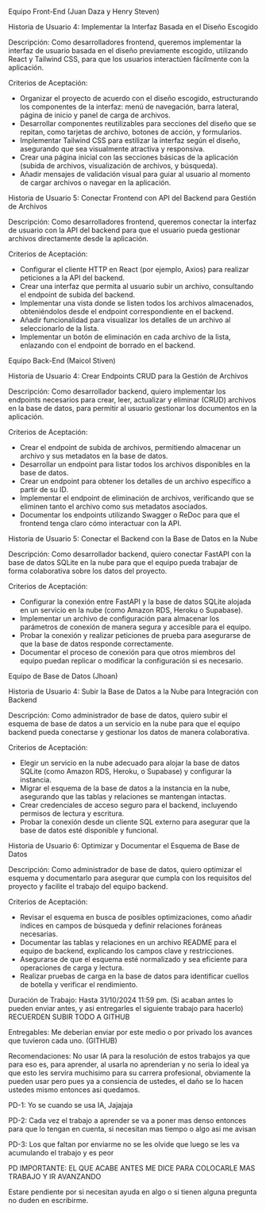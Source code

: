 Equipo Front-End (Juan Daza y Henry Steven)

Historia de Usuario 4: Implementar la Interfaz Basada en el Diseño Escogido

Descripción: Como desarrolladores frontend, queremos implementar la interfaz de usuario basada en el diseño previamente escogido, utilizando React y Tailwind CSS, para que los usuarios interactúen fácilmente con la aplicación.

Criterios de Aceptación:

* Organizar el proyecto de acuerdo con el diseño escogido, estructurando los componentes de la interfaz: menú de navegación, barra lateral, página de inicio y panel de carga de archivos.
* Desarrollar componentes reutilizables para secciones del diseño que se repitan, como tarjetas de archivo, botones de acción, y formularios.
* Implementar Tailwind CSS para estilizar la interfaz según el diseño, asegurando que sea visualmente atractiva y responsiva.
* Crear una página inicial con las secciones básicas de la aplicación (subida de archivos, visualización de archivos, y búsqueda).
* Añadir mensajes de validación visual para guiar al usuario al momento de cargar archivos o navegar en la aplicación.

Historia de Usuario 5: Conectar Frontend con API del Backend para Gestión de Archivos

Descripción: Como desarrolladores frontend, queremos conectar la interfaz de usuario con la API del backend para que el usuario pueda gestionar archivos directamente desde la aplicación.

Criterios de Aceptación:

* Configurar el cliente HTTP en React (por ejemplo, Axios) para realizar peticiones a la API del backend.
* Crear una interfaz que permita al usuario subir un archivo, consultando el endpoint de subida del backend.
* Implementar una vista donde se listen todos los archivos almacenados, obteniéndolos desde el endpoint correspondiente en el backend.
* Añadir funcionalidad para visualizar los detalles de un archivo al seleccionarlo de la lista.
* Implementar un botón de eliminación en cada archivo de la lista, enlazando con el endpoint de borrado en el backend.

Equipo Back-End (Maicol Stiven)

Historia de Usuario 4: Crear Endpoints CRUD para la Gestión de Archivos

Descripción: Como desarrollador backend, quiero implementar los endpoints necesarios para crear, leer, actualizar y eliminar (CRUD) archivos en la base de datos, para permitir al usuario gestionar los documentos en la aplicación.

Criterios de Aceptación:

* Crear el endpoint de subida de archivos, permitiendo almacenar un archivo y sus metadatos en la base de datos.
* Desarrollar un endpoint para listar todos los archivos disponibles en la base de datos.
* Crear un endpoint para obtener los detalles de un archivo específico a partir de su ID.
* Implementar el endpoint de eliminación de archivos, verificando que se eliminen tanto el archivo como sus metadatos asociados.
* Documentar los endpoints utilizando Swagger o ReDoc para que el frontend tenga claro cómo interactuar con la API.

Historia de Usuario 5: Conectar el Backend con la Base de Datos en la Nube

Descripción: Como desarrollador backend, quiero conectar FastAPI con la base de datos SQLite en la nube para que el equipo pueda trabajar de forma colaborativa sobre los datos del proyecto.

Criterios de Aceptación:

* Configurar la conexión entre FastAPI y la base de datos SQLite alojada en un servicio en la nube (como Amazon RDS, Heroku o Supabase).
* Implementar un archivo de configuración para almacenar los parámetros de conexión de manera segura y accesible para el equipo.
* Probar la conexión y realizar peticiones de prueba para asegurarse de que la base de datos responde correctamente.
* Documentar el proceso de conexión para que otros miembros del equipo puedan replicar o modificar la configuración si es necesario.

Equipo de Base de Datos (Jhoan)

Historia de Usuario 4: Subir la Base de Datos a la Nube para Integración con Backend

Descripción: Como administrador de base de datos, quiero subir el esquema de base de datos a un servicio en la nube para que el equipo backend pueda conectarse y gestionar los datos de manera colaborativa.

Criterios de Aceptación:

* Elegir un servicio en la nube adecuado para alojar la base de datos SQLite (como Amazon RDS, Heroku, o Supabase) y configurar la instancia.
* Migrar el esquema de la base de datos a la instancia en la nube, asegurando que las tablas y relaciones se mantengan intactas.
* Crear credenciales de acceso seguro para el backend, incluyendo permisos de lectura y escritura.
* Probar la conexión desde un cliente SQL externo para asegurar que la base de datos esté disponible y funcional.

Historia de Usuario 6: Optimizar y Documentar el Esquema de Base de Datos

Descripción: Como administrador de base de datos, quiero optimizar el esquema y documentarlo para asegurar que cumpla con los requisitos del proyecto y facilite el trabajo del equipo backend.

Criterios de Aceptación:

* Revisar el esquema en busca de posibles optimizaciones, como añadir índices en campos de búsqueda y definir relaciones foráneas necesarias.
* Documentar las tablas y relaciones en un archivo README para el equipo de backend, explicando los campos clave y restricciones.
* Asegurarse de que el esquema esté normalizado y sea eficiente para operaciones de carga y lectura.
* Realizar pruebas de carga en la base de datos para identificar cuellos de botella y verificar el rendimiento.

Duración de Trabajo: Hasta 31/10/2024 11:59 pm. (Si acaban antes lo pueden enviar antes, y asi entregarles el siguiente trabajo para hacerlo) RECUERDEN SUBIR TODO A GITHUB

Entregables: Me deberian enviar por este medio o por privado los avances que tuvieron cada uno. (GITHUB)

Recomendaciones: No usar IA para la resolución de estos trabajos ya que para eso es, para aprender, al usarla no aprenderian y no seria lo ideal ya que esto les servira muchisimo para su carrera profesional, obviamente la pueden usar pero pues ya a consiencia de ustedes, el daño se lo hacen ustedes mismo entonces asi quedamos.

PD-1: Yo se cuando se usa IA, Jajajaja

PD-2: Cada vez el trabajo a aprender se va a poner mas denso entonces para que lo tengan en cuenta, si necesitan mas tiempo o algo asi me avisan

PD-3: Los que faltan por enviarme no se les olvide que luego se les va acumulando el trabajo y es peor

PD IMPORTANTE: EL QUE ACABE ANTES ME DICE PARA COLOCARLE MAS TRABAJO Y IR AVANZANDO

Estare pendiente por si necesitan ayuda en algo o si tienen alguna pregunta no duden en escribirme.
